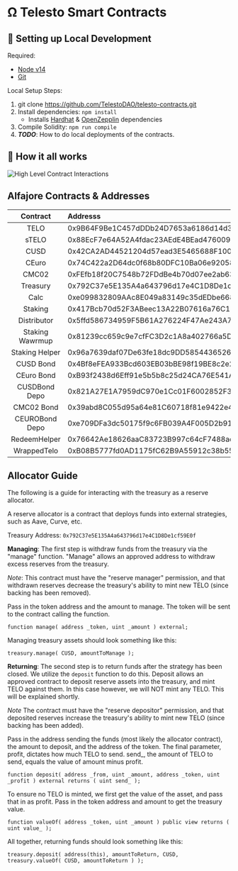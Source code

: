 # Ω Telesto Smart Contracts


##  🔧 Setting up Local Development
Required: 
- [Node v14](https://nodejs.org/download/release/latest-v14.x/)  
- [Git](https://git-scm.com/downloads)


Local Setup Steps:
1. git clone https://github.com/TelestoDAO/telesto-contracts.git 
1. Install dependencies: `npm install` 
    - Installs [Hardhat](https://hardhat.org/getting-started/) & [OpenZepplin](https://docs.openzeppelin.com/contracts/4.x/) dependencies
1. Compile Solidity: `npm run compile`
1. **_TODO_**: How to do local deployments of the contracts.


## 🤨 How it all works
![High Level Contract Interactions](https://user-images.githubusercontent.com/46767991/145518452-d3d0c1b8-6988-4bdf-80e1-3c96cdb19316.png)



## Alfajore Contracts & Addresses
|Contract       | Addresss                                                                                                           
|:-------------:|:-------------------------------------------------------------------------------------------------------------------
TELO|            0x9B64F9Be1C457dDDb24D7653a6186d14d332571f
sTELO|           0x88EcF7e64A52A4fdac23AEdE4BEad4760096Cb00
CUSD|            0x42CA2AD44521204d57ead3E5465688F100dc1c13
CEuro|           0x74C422a2D64dc0f68b80DFC10Ba06e92058F14AA
CMC02|           0xFEfb18f20C7548b72FDdBe4b70d07ee2ab63F60E
Treasury|        0x792C37e5E135A4a643796d17e4C1D8De1cf59E0f
Calc|            0xe099832809AAc8E049a83149c35dEDbe6686E763
Staking|         0x417Bcb70d52F3ABeec13A22B07616a76C11493d4
Distributor|     0x5ffd586734959F5B61A276224F47Ae243A7C1ffE
Staking Wawrmup| 0x81239cc659c9e7cfFC3D2c1A8a402766a5D7535A
Staking Helper | 0x96a7639daf07De63fe18dc9DD5854436526d775A
CUSD Bond|       0x4Bf8eFEA933Bcd603EB03bBE98f19BE8c2e22439
CEuro Bond|      0xB93f2438d6Eff91e5b5b8c25d24CA76E541A2012
CUSDBond Depo|   0x821A27E1A7959dC970e1Cc01F6002852F3C81C69
CMC02 Bond |     0x39abd8C055d95a64e81C60718f81e9422e4c8a39
CEUROBond Depo|  0xe709DFa3dc50175f9c6FB039A4F005D2b916652A
RedeemHelper |   0x76642Ae18626aaC83723B997c64cF7488ac9b46D
WrappedTelo |    0xB08B5777fd0AD1175fC62B9A55912c38b559260c
## Allocator Guide

The following is a guide for interacting with the treasury as a reserve allocator.

A reserve allocator is a contract that deploys funds into external strategies, such as Aave, Curve, etc.

Treasury Address: `0x792C37e5E135A4a643796d17e4C1D8De1cf59E0f`

**Managing**:
The first step is withdraw funds from the treasury via the "manage" function. "Manage" allows an approved address to withdraw excess reserves from the treasury.

*Note*: This contract must have the "reserve manager" permission, and that withdrawn reserves decrease the treasury's ability to mint new TELO (since backing has been removed).

Pass in the token address and the amount to manage. The token will be sent to the contract calling the function.

```
function manage( address _token, uint _amount ) external;
```

Managing treasury assets should look something like this:
```
treasury.manage( CUSD, amountToManage );
```

**Returning**:
The second step is to return funds after the strategy has been closed.
We utilize the `deposit` function to do this. Deposit allows an approved contract to deposit reserve assets into the treasury, and mint TELO against them. In this case however, we will NOT mint any TELO. This will be explained shortly.

*Note* The contract must have the "reserve depositor" permission, and that deposited reserves increase the treasury's ability to mint new TELO (since backing has been added).


Pass in the address sending the funds (most likely the allocator contract), the amount to deposit, and the address of the token. The final parameter, profit, dictates how much TELO to send. send_, the amount of TELO to send, equals the value of amount minus profit.
```
function deposit( address _from, uint _amount, address _token, uint _profit ) external returns ( uint send_ );
```

To ensure no TELO is minted, we first get the value of the asset, and pass that in as profit.
Pass in the token address and amount to get the treasury value.
```
function valueOf( address _token, uint _amount ) public view returns ( uint value_ );
```

All together, returning funds should look something like this:
```
treasury.deposit( address(this), amountToReturn, CUSD, treasury.valueOf( CUSD, amountToReturn ) );
```

